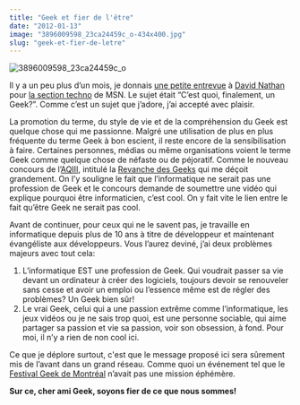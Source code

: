 ```yaml
---
title: "Geek et fier de l'être"
date: "2012-01-13"
image: "3896009598_23ca24459c_o-434x400.jpg"
slug: "geek-et-fier-de-letre"
---
```


![](images/3896009598_23ca24459c_o-434x400.jpg "3896009598_23ca24459c_o")

Il y a un peu plus d’un mois, je donnais [une petite entrevue](https://techno.ca.msn.com/cest-quoi-finalement-un-geek) à [David Nathan](https://www.davidnathan.ca/) pour [la section techno](https://techno.ca.msn.com/) de MSN. Le sujet était “C’est quoi, finalement, un Geek?”. Comme c’est un sujet que j’adore, j’ai accepté avec plaisir.

La promotion du terme, du style de vie et de la compréhension du Geek est quelque chose qui me passionne. Malgré une utilisation de plus en plus fréquente du terme Geek à bon escient, il reste encore de la sensibilisation à faire. Certaines personnes, médias ou même organisations voient le terme Geek comme quelque chose de néfaste ou de péjoratif. Comme le nouveau concours de l’[AQIII](https://www.aqiii.org), intitulé la [Revanche des Geeks](https://www.revanchedesgeeks.org/) qui me déçoit grandement. On l’y souligne le fait que l’informatique ne serait pas une profession de Geek et le concours demande de soumettre une vidéo qui explique pourquoi être informaticien, c’est cool. On y fait vite le lien entre le fait qu’être Geek ne serait pas cool.

Avant de continuer, pour ceux qui ne le savent pas, je travaille en informatique depuis plus de 10 ans à titre de développeur et maintenant évangéliste aux développeurs. Vous l’aurez deviné, j’ai deux problèmes majeurs avec tout cela:

1. L’informatique EST une profession de Geek. Qui voudrait passer sa vie devant un ordinateur à créer des logiciels, toujours devoir se renouveler sans cesse et avoir un emploi ou l’essence même est de régler des problèmes? Un Geek bien sûr!
2. Le vrai Geek, celui qui a une passion extrême comme l’informatique, les jeux vidéos ou je ne sais trop quoi, est une personne sociable, qui aime partager sa passion et vie sa passion, voir son obsession, à fond. Pour moi, il n’y a rien de non cool ici.

Ce que je déplore surtout, c'est que le message proposé ici sera sûrement mis de l’avant dans un grand réseau. Comme quoi un événement tel que le [Festival Geek de Montréal](https://geekfestmtl.com/) n’avait pas une mission éphémère.

**Sur ce, cher ami Geek, soyons fier de ce que nous sommes!**
